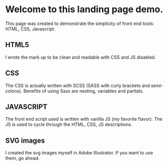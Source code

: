 # Welcome to this landing page demo.

This page was created to demonstrate the simplicity of front end tools: HTML, CSS, Javascript.

## HTML5

I wrote the mark up to be clean and readable with CSS and JS disabled.

## CSS

The CSS is actually written with SCSS (SASS with curly brackets and semi-colons). Benefits of using Sass are nesting, variables and partials.

## JAVASCRIPT

The front end script used is written with vanilla JS (my favorite flavor). The JS is used to cycle through the HTML, CSS, JS descriptions.

## SVG images

I created the svg images myself in Adobe Illustrator. If you want to use them, go ahead.
